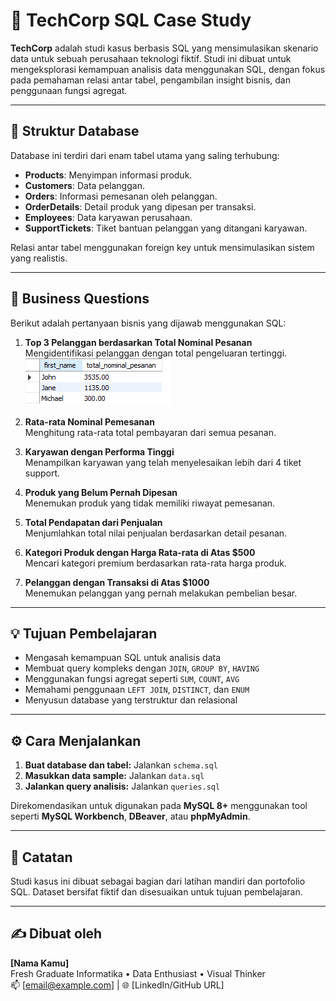# 🧠 TechCorp SQL Case Study

**TechCorp** adalah studi kasus berbasis SQL yang mensimulasikan skenario data untuk sebuah perusahaan teknologi fiktif. Studi ini dibuat untuk mengeksplorasi kemampuan analisis data menggunakan SQL, dengan fokus pada pemahaman relasi antar tabel, pengambilan insight bisnis, dan penggunaan fungsi agregat.

---

## 📂 Struktur Database

Database ini terdiri dari enam tabel utama yang saling terhubung:

- **Products**: Menyimpan informasi produk.
- **Customers**: Data pelanggan.
- **Orders**: Informasi pemesanan oleh pelanggan.
- **OrderDetails**: Detail produk yang dipesan per transaksi.
- **Employees**: Data karyawan perusahaan.
- **SupportTickets**: Tiket bantuan pelanggan yang ditangani karyawan.

Relasi antar tabel menggunakan foreign key untuk mensimulasikan sistem yang realistis.

---

## 🎯 Business Questions

Berikut adalah pertanyaan bisnis yang dijawab menggunakan SQL:

1. **Top 3 Pelanggan berdasarkan Total Nominal Pesanan**  
   Mengidentifikasi pelanggan dengan total pengeluaran tertinggi.
![Top 3 Customers](https://raw.githubusercontent.com/naufalzaki025/source/refs/heads/main/sql/1.png)

2. **Rata-rata Nominal Pemesanan**  
   Menghitung rata-rata total pembayaran dari semua pesanan.

3. **Karyawan dengan Performa Tinggi**  
   Menampilkan karyawan yang telah menyelesaikan lebih dari 4 tiket support.

4. **Produk yang Belum Pernah Dipesan**  
   Menemukan produk yang tidak memiliki riwayat pemesanan.

5. **Total Pendapatan dari Penjualan**  
   Menjumlahkan total nilai penjualan berdasarkan detail pesanan.

6. **Kategori Produk dengan Harga Rata-rata di Atas $500**  
   Mencari kategori premium berdasarkan rata-rata harga produk.

7. **Pelanggan dengan Transaksi di Atas $1000**  
   Menemukan pelanggan yang pernah melakukan pembelian besar.

---

## 💡 Tujuan Pembelajaran

- Mengasah kemampuan SQL untuk analisis data
- Membuat query kompleks dengan `JOIN`, `GROUP BY`, `HAVING`
- Menggunakan fungsi agregat seperti `SUM`, `COUNT`, `AVG`
- Memahami penggunaan `LEFT JOIN`, `DISTINCT`, dan `ENUM`
- Menyusun database yang terstruktur dan relasional

---

## ⚙️ Cara Menjalankan

1. **Buat database dan tabel:**
   Jalankan `schema.sql`
2. **Masukkan data sample:**
   Jalankan `data.sql`
3. **Jalankan query analisis:**
   Jalankan `queries.sql`

Direkomendasikan untuk digunakan pada **MySQL 8+** menggunakan tool seperti **MySQL Workbench**, **DBeaver**, atau **phpMyAdmin**.

---

## 📌 Catatan

Studi kasus ini dibuat sebagai bagian dari latihan mandiri dan portofolio SQL. Dataset bersifat fiktif dan disesuaikan untuk tujuan pembelajaran.

---

## ✍️ Dibuat oleh

**[Nama Kamu]**  
Fresh Graduate Informatika • Data Enthusiast • Visual Thinker  
📫 [email@example.com] | 🌐 [LinkedIn/GitHub URL]

